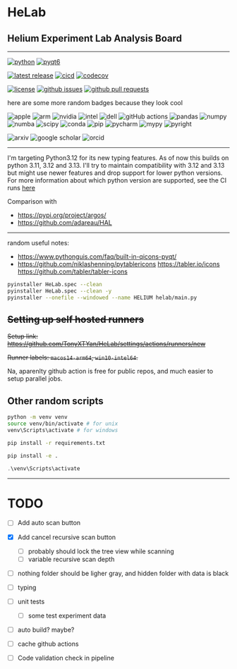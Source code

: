 # $\text{HeLab}$
## $\textbf{H}\text{elium}$ $\textbf{E}\text{xperiment}$ $\textbf{L}\text{ab}$ $\textbf{A}\text{nalysis}$ $\textbf{B}\text{oard}$

---


<!-- ## **H**elium **E**xperiment **L**ab **A**nalysis **B**oard -->

<!-- **H**elium **E**xperiment **L**ab **I**nformation **U**nified **M**anager -->

[![python](https://img.shields.io/badge/python-3.12-blue.svg?style=flat&logo=python&logoColor=white)](https://docs.python.org/3/whatsnew/3.12.html)
[![pyqt6](https://img.shields.io/badge/pyqt-6-blue.svg?style=flat&logo=qt&logoColor=white)](https://www.riverbankcomputing.com/static/Docs/PyQt6/introduction.html)

[![latest release](https://img.shields.io/github/v/release/TonyXTYan/HeLab?label=latest%20release&)](https://github.com/TonyXTYan/HeLab/releases/latest)
[![cicd](https://img.shields.io/github/actions/workflow/status/TonyXTYan/HeLab/dev-cicd.yml?label=ci%20cd&logo=githubactions&logoColor=white)](https://github.com/TonyXTYan/HeLab/actions/workflows/dev-cicd.yml)
[![codecov](https://codecov.io/github/TonyXTYan/HeLab/graph/badge.svg?token=0MN7A91LDZ)](https://codecov.io/github/TonyXTYan/HeLab)


<!-- ![Gitlab Code Coverage](https://img.shields.io/gitlab/pipeline-coverage/github.com%2FTonyXTYan%2FHeLab) -->


<!-- [![tests](https://img.shields.io/github/actions/workflow/status/TonyXTYan/HeLab/ci.yml?label=tests&logo=github&logoColor=white)](https://github.com/TonyXTYan/HeLab/actions/workflows/ci.yml) -->
<!-- [![release](https://img.shields.io/github/actions/workflow/status/TonyXTYan/HeLab/cd.yml?label=release&logo=github&logoColor=white)](https://github.com/TonyXTYan/HeLab/actions/workflows/cd.yml) -->
<!-- [![release](https://img.shields.io/github/actions/workflow/status/TonyXTYan/HeLab/sh-ci.yml?label=SH%20dev%20CI&logo=githubactions&logoColor=white)](https://github.com/TonyXTYan/HeLab/actions/workflows/sh-ci.yml) -->
<!-- [![release](https://img.shields.io/github/actions/workflow/status/TonyXTYan/HeLab/sh-cd.yml?label=SH%20dev%20CD&logo=githubactions&logoColor=white)](https://github.com/TonyXTYan/HeLab/actions/workflows/sh-cd.yml) -->
<!-- [![release](https://img.shields.io/github/actions/workflow/status/TonyXTYan/HeLab/sh-cicd.yml?label=SH%20dev%20CI%20CD&logo=githubactions&logoColor=white)](https://github.com/TonyXTYan/HeLab/actions/workflows/sh-cicd.yml) -->
<!-- [![CI](https://github.com/TonyXTYan/HeLab/actions/workflows/ci.yml/badge.svg)](https://github.com/TonyXTYan/HeLab/actions/workflows/ci.yml) -->
<!-- [![CD](https://github.com/TonyXTYan/HeLab/actions/workflows/cd.yml/badge.svg)](https://github.com/TonyXTYan/HeLab/actions/workflows/cd.yml) -->
<!-- [![Latest Stable Release](https://img.shields.io/github/v/release/TonyXTYan/HeLab?label=latest%20stable%20release)](https://github.com/TonyXTYan/HeLab/releases/latest) -->
<!-- [![Latest Pre-release](https://img.shields.io/github/v/release/TonyXTYan/HeLab?include_prereleases&label=latest%20pre-release)](https://github.com/TonyXTYan/HeLab/releases) -->


[![license](https://img.shields.io/github/license/TonyXTYan/HeLab?color=blue)]()
[![github issues](https://img.shields.io/github/issues/TonyXTYan/HeLab?&logo=github&logoColor=white)](https://github.com/TonyXTYan/HeLab/issues)
[![github pull requests](https://img.shields.io/github/issues-pr/TonyXTYan/HeLab?&logo=github&logoColor=white)](https://github.com/TonyXTYan/HeLab/pulls)

here are some more random badges because they look cool

![apple](https://img.shields.io/badge/apple-000000.svg?logo=apple&logoColor=white) 
![arm](https://img.shields.io/badge/arm-0091BD.svg?logo=arm&logoColor=white)
![nvidia](https://img.shields.io/badge/nvidia-76B908.svg?logo=nvidia&logoColor=white)
![intel](https://img.shields.io/badge/intel-0071C5?logo=intel&logoColor=white)
![dell](https://img.shields.io/badge/dell-007DB8?logo=dell&logoColor=white)
![gitHub actions](https://img.shields.io/badge/github%20actions-181717.svg?logo=githubactions&logoColor=white)
![pandas](https://img.shields.io/badge/pandas-150458.svg?logo=pandas&logoColor=white)
![numpy](https://img.shields.io/badge/numpy-013243.svg?logo=numpy&logoColor=white)
![numba](https://img.shields.io/badge/numba-00A3E0.svg?logo=numba&logoColor=white)
![scipy](https://img.shields.io/badge/scipy-8CAAE6.svg?logo=scipy&logoColor=white)
![conda](https://img.shields.io/badge/conda-44Ab33.svg?logo=anaconda&logoColor=white)
![pip](https://img.shields.io/badge/pip-3775A9.svg?logo=pypi&logoColor=white)
![pycharm](https://img.shields.io/badge/pycharm-000000?logo=pycharm&logoColor=white)
![mypy](https://img.shields.io/badge/mypy-000000.svg?logo=mypy&logoColor=white)
![pyright](https://img.shields.io/badge/pyright-000000.svg?logo=pyright&logoColor=white)


![arxiv](https://img.shields.io/badge/arxiv-B31B1B?logo=arxiv&logoColor=white)
![google scholar](https://img.shields.io/badge/google%20scholar-4285F4?logo=googlescholar&logoColor=white)
![orcid](https://img.shields.io/badge/orcid-a6ce39?logo=orcid&logoColor=white)


<!-- ![Windows](https://img.shields.io/badge/Windows-0078D6?logo=microsoft&logoColor=white) -->

---

I'm targeting Python3.12 for its new typing features. As of now this builds on python 3.11, 3.12 and 3.13. I'll try to maintain compatibility with 3.12 and 3.13 but might use newer features and drop support for lower python versions. For more information about which python version are supported, see the CI runs [here](https://github.com/TonyXTYan/HeLab/actions)
<!-- maybe it would also work on Python 3.11? See CI run [here](https://github.com/TonyXTYan/HELIUM/actions/runs/11605700722) -->



Comparison with 
- https://pypi.org/project/argos/ 
- https://github.com/adareau/HAL


--- 
random useful notes:
- https://www.pythonguis.com/faq/built-in-qicons-pyqt/
- https://github.com/niklashenning/pytablericons  https://tabler.io/icons https://github.com/tabler/tabler-icons

```bash
pyinstaller HeLab.spec --clean
pyinstaller HeLab.spec --clean -y 
pyinstaller --onefile --windowed --name HELIUM helab/main.py
```


## ~~Setting up self hosted runners~~
~~Setup link: https://github.com/TonyXTYan/HeLab/settings/actions/runners/new~~

~~Runner labels: `macos14-arm64`, `win10-intel64`.~~

Na, aparenlty github action is free for public repos, and much easier to setup parallel jobs.



## Other random scripts


```bash
python -m venv venv
source venv/bin/activate # for unix
venv\Scripts\activate # for windows
```

```bash
pip install -r requirements.txt
```

```bash
pip install -e .
```

```PowerShell
.\venv\Scripts\activate
```





---
# TODO

- [ ] Add auto scan button 

- [x] Add cancel recursive scan button
  - [ ] probably should lock the tree view while scanning
  - [ ] variable recursive scan depth
  
- [ ] nothing folder should be ligher gray, and hidden folder with data is black 

- [ ] typing

- [ ] unit tests

    - [ ] some test experiment data

- [ ] auto build? maybe?

- [ ] cache github actions

    



- [ ] Code validation check in pipeline